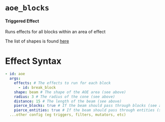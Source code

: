 # `aoe_blocks`

#### Triggered Effect

Runs effects for all blocks within an area of effect

The list of shapes is found [here](https://plugins.auxilor.io/effects/all-effects/aoe#list-of-shapes)

# Effect Syntax

```yaml
- id: aoe
  args:
    effects: # The effects to run for each block
      - id: break_block
    shape: beam # The shape of the AOE area (see above)
    radius: 3 # The radius of the cone (see above)
    distance: 15 # The length of the beam (see above)
    pierce_blocks: true # If the beam should pass through blocks (see above)
    pierce_entities: true # If the beam should pass through entities (see above)
  ...other config (eg triggers, filters, mutators, etc)
```
